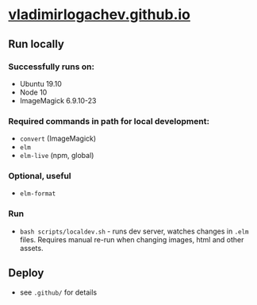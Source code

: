 # [vladimirlogachev.github.io](https://vladimirlogachev.github.io)

## Run locally

### Successfully runs on:

- Ubuntu 19.10
- Node 10
- ImageMagick 6.9.10-23

### Required commands in path for local development:
- `convert` (ImageMagick)
- `elm`
- `elm-live` (npm, global)

### Optional, useful

- `elm-format`

### Run

- `bash scripts/localdev.sh` - runs dev server, watches  changes in `.elm` files. Requires manual re-run when changing images, html and other assets.

## Deploy

- see `.github/` for details